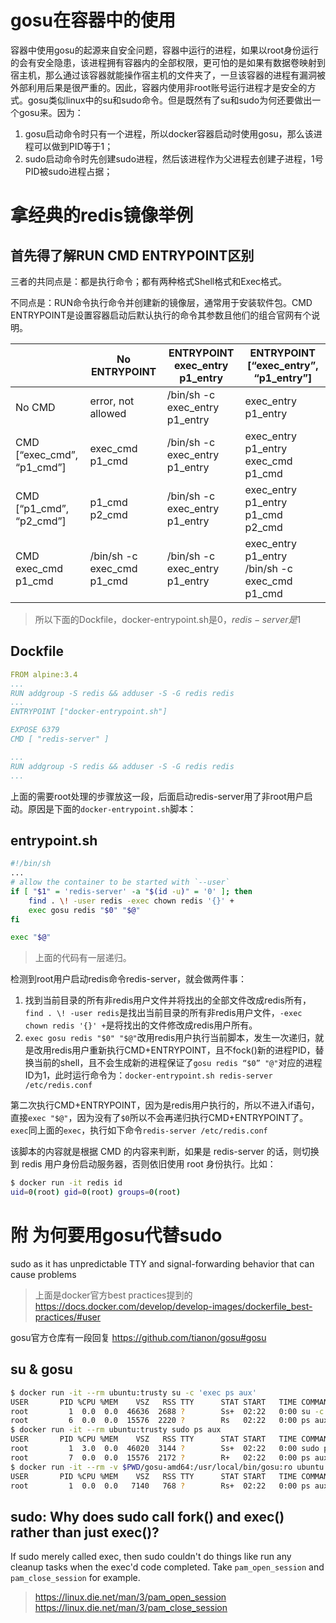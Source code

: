 # gosu在容器中的使用
容器中使用gosu的起源来自安全问题，容器中运行的进程，如果以root身份运行的会有安全隐患，该进程拥有容器内的全部权限，更可怕的是如果有数据卷映射到宿主机，那么通过该容器就能操作宿主机的文件夹了，一旦该容器的进程有漏洞被外部利用后果是很严重的。因此，容器内使用非root账号运行进程才是安全的方式。gosu类似linux中的su和sudo命令。但是既然有了su和sudo为何还要做出一个gosu来。因为：

1. gosu启动命令时只有一个进程，所以docker容器启动时使用gosu，那么该进程可以做到PID等于1；
2. sudo启动命令时先创建sudo进程，然后该进程作为父进程去创建子进程，1号PID被sudo进程占据；



# 拿经典的redis镜像举例

## 首先得了解RUN CMD ENTRYPOINT区别
三者的共同点是：都是执行命令；都有两种格式Shell格式和Exec格式。

不同点是：RUN命令执行命令并创建新的镜像层，通常用于安装软件包。CMD ENTRYPOINT是设置容器启动后默认执行的命令其参数且他们的组合官网有个说明。

| | No ENTRYPOINT|ENTRYPOINT exec_entry p1_entry|ENTRYPOINT [“exec_entry”, “p1_entry”]|
| --- | --- | --- | --- |
|No CMD|	error, not allowed	|/bin/sh -c exec_entry p1_entry	|exec_entry p1_entry|
|CMD [“exec_cmd”, “p1_cmd”]|	exec_cmd p1_cmd	|/bin/sh -c exec_entry p1_entry	|exec_entry p1_entry exec_cmd p1_cmd|
|CMD [“p1_cmd”, “p2_cmd”]|	p1_cmd p2_cmd	|/bin/sh -c exec_entry p1_entry	|exec_entry p1_entry p1_cmd p2_cmd|
|CMD exec_cmd p1_cmd	|/bin/sh -c exec_cmd p1_cmd	|/bin/sh -c exec_entry p1_entry	|exec_entry p1_entry /bin/sh -c exec_cmd p1_cmd|

> 所以下面的Dockfile，docker-entrypoint.sh是$0，redis-server是$1

## Dockfile
```yaml
FROM alpine:3.4
...
RUN addgroup -S redis && adduser -S -G redis redis
...
ENTRYPOINT ["docker-entrypoint.sh"]

EXPOSE 6379
CMD [ "redis-server" ]
```

```yaml
...
RUN addgroup -S redis && adduser -S -G redis redis
...
```
上面的需要root处理的步骤放这一段，后面启动redis-server用了非root用户启动。原因是下面的`docker-entrypoint.sh`脚本：

## entrypoint.sh

```bash
#!/bin/sh
...
# allow the container to be started with `--user`
if [ "$1" = 'redis-server' -a "$(id -u)" = '0' ]; then
	find . \! -user redis -exec chown redis '{}' +
	exec gosu redis "$0" "$@"
fi

exec "$@"
```

> 上面的代码有一层递归。

检测到root用户启动redis命令redis-server，就会做两件事：
1. 找到当前目录的所有非redis用户文件并将找出的全部文件改成redis所有，`find . \! -user redis`是找出当前目录的所有非redis用户文件，`-exec chown redis '{}' +`是将找出的文件修改成redis用户所有。
2. `exec gosu redis "$0" "$@"`改用redis用户执行当前脚本，发生一次递归，就是改用redis用户重新执行CMD+ENTRYPOINT，且不fock()新的进程PID，替换当前的shell，且不会生成新的进程保证了`gosu redis “$0” "@"`对应的进程ID为1，此时运行命令为：`docker-entrypoint.sh redis-server /etc/redis.conf`

第二次执行CMD+ENTRYPOINT，因为是redis用户执行的，所以不进入if语句，直接`exec "$@"`，因为没有了`$0`所以不会再递归执行CMD+ENTRYPOINT了。`exec`同上面的`exec`，执行如下命令`redis-server /etc/redis.conf`

该脚本的内容就是根据 CMD 的内容来判断，如果是 redis-server 的话，则切换到 redis 用户身份启动服务器，否则依旧使用 root 身份执行。比如：

```bash
$ docker run -it redis id
uid=0(root) gid=0(root) groups=0(root)
```

# 附 为何要用gosu代替sudo

sudo as it has unpredictable TTY and signal-forwarding behavior that can cause problems

> 上面是docker官方best practices提到的 https://docs.docker.com/develop/develop-images/dockerfile_best-practices/#user

gosu官方仓库有一段回复 https://github.com/tianon/gosu#gosu


## su & gosu
```bash
$ docker run -it --rm ubuntu:trusty su -c 'exec ps aux'
USER       PID %CPU %MEM    VSZ   RSS TTY      STAT START   TIME COMMAND
root         1  0.0  0.0  46636  2688 ?        Ss+  02:22   0:00 su -c exec ps a
root         6  0.0  0.0  15576  2220 ?        Rs   02:22   0:00 ps aux
$ docker run -it --rm ubuntu:trusty sudo ps aux
USER       PID %CPU %MEM    VSZ   RSS TTY      STAT START   TIME COMMAND
root         1  3.0  0.0  46020  3144 ?        Ss+  02:22   0:00 sudo ps aux
root         7  0.0  0.0  15576  2172 ?        R+   02:22   0:00 ps aux
$ docker run -it --rm -v $PWD/gosu-amd64:/usr/local/bin/gosu:ro ubuntu:trusty gosu root ps aux
USER       PID %CPU %MEM    VSZ   RSS TTY      STAT START   TIME COMMAND
root         1  0.0  0.0   7140   768 ?        Rs+  02:22   0:00 ps aux
```

## sudo: Why does sudo call fork() and exec() rather than just exec()?

If sudo merely called exec, then sudo couldn't do things like run any cleanup tasks when the exec'd code completed. Take `pam_open_session` and `pam_close_session` for example.

> https://linux.die.net/man/3/pam_open_session
> https://linux.die.net/man/3/pam_close_session

